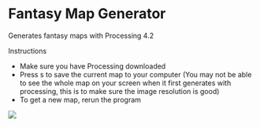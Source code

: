# Fantasy Map Generator
Generates fantasy maps with Processing 4.2

Instructions
- Make sure you have Processing downloaded
- Press s to save the current map to your computer (You may not be able to see the whole map on your screen when it first generates with processing, this is to make sure the image resolution is good)  
- To get a new map, rerun the program 

![](https://github.com/winslowchurch/fantasyMapGenerator/blob/main/result.jpg)
